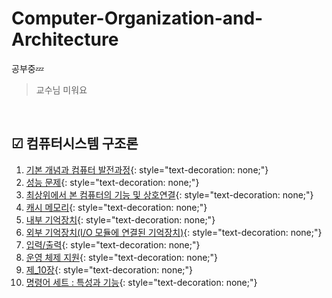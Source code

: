# Computer-Organization-and-Architecture

공부중💤
> 교수님 미워요

<br/>

## ☑ 컴퓨터시스템 구조론

1. [기본 개념과 컴퓨터 발전과정](/제1장){: style="text-decoration: none;"}
2. [성능 문제](/제2장){: style="text-decoration: none;"}
3. [최상위에서 본 컴퓨터의 기능 및 상호연결](/제3장){: style="text-decoration: none;"}
4. [캐시 메모리](/제4장){: style="text-decoration: none;"}
5. [내부 기억장치](/제5장){: style="text-decoration: none;"}
6. [외부 기억장치(I/O 모듈에 연결된 기억장치)](/제6장){: style="text-decoration: none;"}
7. [입력/출력](/제7장){: style="text-decoration: none;"}
8. [운영 체제 지원](/제8장){: style="text-decoration: none;"}
9. [제_10장](/제_10장){: style="text-decoration: none;"}
10. [명령어 세트 : 특성과 기능](/제_12장){: style="text-decoration: none;"}
